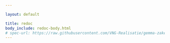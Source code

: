 ```yaml
---

layout: default

title: redoc
body_include: redoc-body.html
# spec-url: https://raw.githubusercontent.com/VNG-Realisatie/gemma-zaken/full_expand_jekyll/api-specificatie/ztc/1.3.x/1.3.2/openapi.yaml
---
```


<!-- <redoc spec-url='../../../api-specificatie/ztc/1.3.x/1.3.2/openapi.yaml'></redoc> -->
<redoc spec-url='../catalogi/openapi.yaml'></redoc>